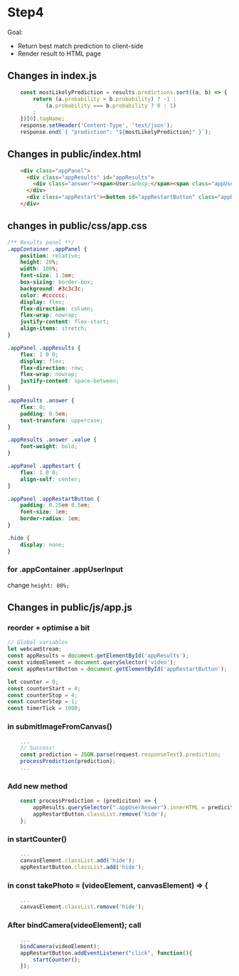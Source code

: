 # Step4
Goal:
* Return best match prediction to client-side
* Render result to HTML page

## Changes in index.js
```javascript
    const mostLikelyPrediction = results.predictions.sort((a, b) => {
        return (a.probability > b.probability) ? -1 :
            (a.probability === b.probability ? 0 : 1)
        ;
    })[0].tagName;
    response.setHeader('Content-Type', 'text/json');
    response.end(`{ "prediction": "${mostLikelyPrediction}" }`);
```

## Changes in public/index.html
```HTML
    <div class="appPanel">
      <div class="appResults" id="appResults">
        <div class="answer"><span>User:&nbsp;</span><span class="appUserAnswer value">-</span></div>
      </div>
      <div class="appRestart"><button id="appRestartButton" class="appRestartButton hide">NEW GAME</button></div>
    </div>
```

## changes in public/css/app.css
```CSS
/** Results panel **/
.appContainer .appPanel {
    position: relative;
    height: 20%;
    width: 100%;
    font-size: 1.3em;
    box-sizing: border-box;
    background: #3c3c3c;
    color: #cccccc;
    display: flex;
    flex-direction: column;
    flex-wrap: nowrap;
    justify-content: flex-start;
    align-items: stretch;
}

.appPanel .appResults {
    flex: 1 0 0;
    display: flex;
    flex-direction: row;
    flex-wrap: nowrap;
    justify-content: space-between;
}

.appResults .answer {
    flex: 0;
    padding: 0.5em;
    text-transform: uppercase;
}

.appResults .answer .value {
    font-weight: bold;
}

.appPanel .appRestart {
    flex: 1 0 0;
    align-self: center;
}

.appPanel .appRestartButton {
    padding: 0.25em 0.5em;
    font-size: 1em;
    border-radius: 1em;
}

.hide {
    display: none;
}
```
### for .appContainer .appUserInput 
change `height: 80%;`

## Changes in public/js/app.js
### reorder + optimise a bit
```javascript
// Global variables
let webcamStream;
const appResults = document.getElementById('appResults');
const videoElement = document.querySelector('video');
const appRestartButton = document.getElementById('appRestartButton');

let counter = 0;
const counterStart = 0;
const counterStop = 4;
const counterStep = 1;
const timerTick = 1000;
```
### in submitImageFromCanvas()
```javascript
    ...
    // Success!
    const prediction = JSON.parse(request.responseText).prediction;
    processPrediction(prediction);
    ...
```
### Add new method
```javascript
    const processPrediction = (prediciton) => {
        appResults.querySelector(".appUserAnswer").innerHTML = prediciton;
        appRestartButton.classList.remove('hide');
    };
```
### in startCounter()
```javascript
    ...
    canvasElement.classList.add('hide');
    appRestartButton.classList.add('hide');
```
### in const takePhoto = (videoElement, canvasElement) => {
```javascript
    ...
    canvasElement.classList.remove('hide');
```
### After bindCamera(videoElement); call
```javascript
    ...
    bindCamera(videoElement);
    appRestartButton.addEventListener("click", function(){
        startCounter();
    });
```
